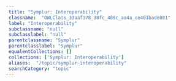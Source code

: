 ```yaml
--- 
 title: "Symplur: Interoperability" 
 classname:  "OWLClass_33aafa78_30fc_485c_aa4a_ce401bade881" 
 label: "Interoperability" 
 subclassname: "null" 
 subclasslabel: "null" 
 parentclassname: "Symplur" 
 parentclasslabel: "Symplur" 
 equalentCollections: [] 
 collections: ['Symplur: Interoperability']
 aliases:  "/topic/symplur-interoperability"  
 searchCategory: "topic" 
---
```

